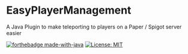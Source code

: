 # EasyPlayerManagement
A Java Plugin to make teleporting to players on a Paper / Spigot server easier

[![forthebadge made-with-java](https://forthebadge.com/images/badges/made-with-java.svg)](https://java.com/)
[![License: MIT](https://img.shields.io/badge/license-MIT-blue.svg)](LICENSE)
